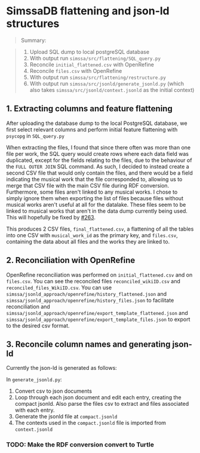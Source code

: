 # SimssaDB flattening and json-ld structures

> Summary:

> 1. Upload SQL dump to local postgreSQL database
> 2. With output run `simssa/src/flattening/SQL_query.py`
> 3. Reconcile `initial_flattened.csv` with OpenRefine
> 4. Reconcile `files.csv` with OpenRefine
> 5. With output run `simssa/src/flattening/restructure.py`
> 6. With output run `simssa/src/jsonld/generate_jsonld.py` (which also takes `simssa/src/jsonld/context.jsonld` as the initial context)

## 1. Extracting columns and feature flattening

After uploading the database dump to the local PostgreSQL database, we first select relevant columns and perform initial feature flattening with `psycopg` in `SQL_query.py`

When extracting the files, I found that since there often was more than one file per work, the SQL query would create rows where each data field was duplicated, except for the fields relating to the files, due to the behaviour of the `FULL OUTER JOIN` SQL command.
As such, I decided to instead create a second CSV file that would only contain the files, and there would be a field indicating the musical work that the file corresponded to, allowing us to merge that CSV file with the main CSV file during RDF conversion.
Furthermore, some files aren't linked to any musical works. I chose to simply ignore them when exporting the list of files because files without musical works aren't useful at all for the datalake. These files seem to be linked to musical works that aren't in the data dump currently being used. This will hopefully be fixed by [#263](https://github.com/DDMAL/linkedmusic-datalake/issues/263).

This produces 2 CSV files, `final_flattened.csv`, a flattening of all the tables into one CSV with `musical_work_id` as the primary key, and `files.csv`, containing the data about all files and the works they are linked to.

## 2. Reconciliation with OpenRefine

OpenRefine reconciliation was performed on `initial_flattened.csv` and on `files.csv`. You can see the reconciled files `reconciled_wikiID.csv` and `reconciled_files_WikiID.csv`. You can use `simssa/jsonld_approach/openrefine/history_flattened.json` and `simssa/jsonld_approach/openrefine/history_files.json` to facilitate reconciliation and `simssa/jsonld_approach/openrefine/export_template_flattened.json` and `simssa/jsonld_approach/openrefine/export_template_files.json` to export to the desired csv format.

## 3. Reconcile column names and generating json-ld

Currently the json-ld is generated as follows:

In `generate_jsonld.py`:

1. Convert csv to json documents
2. Loop through each json document and edit each entry, creating the compact jsonld. Also parse the files csv to extract and files associated with each entry.
3. Generate the jsonld file at `compact.jsonld`
4. The contexts used in the `compact.jsonld` file is imported from `context.jsonld`

### TODO: Make the RDF conversion convert to Turtle
